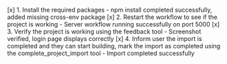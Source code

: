 [x] 1. Install the required packages - npm install completed successfully, added missing cross-env package
[x] 2. Restart the workflow to see if the project is working - Server workflow running successfully on port 5000
[x] 3. Verify the project is working using the feedback tool - Screenshot verified, login page displays correctly
[x] 4. Inform user the import is completed and they can start building, mark the import as completed using the complete_project_import tool - Import completed successfully